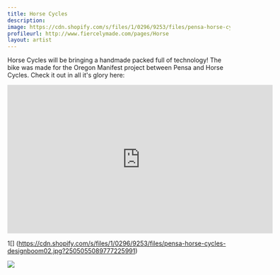 ```yaml
---
title: Horse Cycles
description: 
image: https://cdn.shopify.com/s/files/1/0296/9253/files/pensa-horse-cycles-designboom03.jpg?2505055089777225991
profileurl: http://www.fiercelymade.com/pages/Horse
layout: artist
---
```


Horse Cycles will be bringing a handmade packed full of technology! The bike was made for the Oregon Manifest project between Pensa and Horse Cycles. Check it out in all it's glory here:

<iframe src="https://player.vimeo.com/video/101456089?color=ff9933&portrait=0" width="600" height="337" frameborder="0" webkitallowfullscreen mozallowfullscreen allowfullscreen></iframe>

1[] (https://cdn.shopify.com/s/files/1/0296/9253/files/pensa-horse-cycles-designboom02.jpg?2505055089777225991)
	
<img src="http://s3files.core77.com/blog/images/2014/07/BikeDesignPensa.jpg" />
